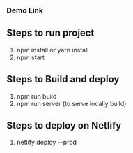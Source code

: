 ### Demo Link  

## Steps to run project

1. npm install or yarn install
2. npm start 

## Steps to Build and deploy
 1. npm run build
 2. npm run server (to serve locally build)
 ## Steps to deploy on Netlify
<!-- Install Netlify cli first after that follow below steps to deploy using terminal -->
 1. netlify deploy --prod
 
